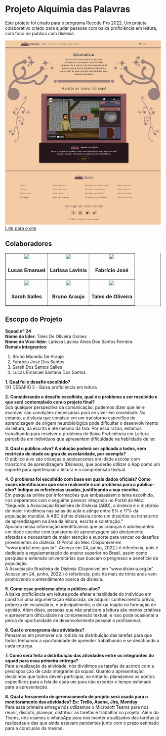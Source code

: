 <h1>Projeto Alquimia das Palavras</h1>
<p>Este projeto foi criado para o programa Recode Pro 2022. Um projeto colaborativo criado para ajudar pessoas com baixa proficiência em leitura, com foco no público com dislexia.</p>

<img src="./front-end/images/img-readme.png" />
<a href="https://projeto-final-recode-2022.vercel.app/">Link para o site</a>

<h2>Colaboradores</h2>
<table border>
    <tbody>
        <tr>
            <td align="center">
                <a href="https://github.com/LucasInmanuel">
                    <img src="https://github.com/LucasInmanuel.png" />
                </a>
                <h3>Lucas Emanuel</h3>
            </td>
            <td align="center">
                <a href="https://github.com/Larissalaviniaba">
                    <img src="https://github.com/Larissalaviniaba.png" />
                </a>
                <h3>Larissa Lavinia</h3>
            </td>
            <td align="center">
                <a href=""></a>
                <img src="https://github.com/FabricioRecode.png" />
                <h3>Fabrício José</h3>
            </td>
        </tr>
        <tr>
            <td align="center">
                <a href="https://github.com/Sarah-Salles">
                    <img src="https://github.com/Sarah-Salles.png" />
                </a>
                <h3>Sarah Salles</h3>
            </td>
            <td align="center">
                <a href="https://github.com/brunoaraujo7">
                    <img src="https://github.com/brunoaraujo7.png" />
                </a>
                <h3>Bruno Araujo</h3>
            </td>
            <td align="center">
                <a href="https://github.com/talesdeoliveira">
                    <img src="https://github.com/talesdeoliveira.png" />
                </a>
                <h3>Tales de Oliveira</h3>
            </td>
        </tr>
    </tbody>
</table>

<h2>Escopo do Projeto</h2>
<p>
    <b>Squad nº 24</b><br />
    <b>Nome do líder</b>: Tales De Oliveira Gomes<br />
    <b>Nome do Vice-líder</b>: Larissa Lavinia Alves Dos Santos Ferreira<br />
    <b>Demais integrantes</b>:<br />
</p>

<ol>
    <li>Bruno Macedo De Araujo</li> 
    <li>Fabricio José Dos Santos</li>
    <li>Sarah Dos Santos Salles</li>
    <li>Lucas Emanuel Santana Dos Santos</li>
</ol>

<p>
    <b>1. Qual foi o desafio escolhido?</b>
    <br />
    <span>(X) DESAFIO 5 - Baixa proficiência em leitura</span>
</p>
<p>
    <b>2. Considerando o desafio escolhido, qual é o problema a ser resolvido e que será contemplado com o projeto final?</b>
    <br />
    <span>Sob qualquer perspectiva da comunicação, podemos dizer que ler e escrever são condições necessárias para se viver em sociedade. No entanto, a dislexia que consiste em um transtorno específico de aprendizagem de origem neurobiológica pode dificultar o desenvolvimento da leitura, da escrita e até mesmo da fala. Por essa razão, estamos trabalhando para resolver o problema de Baixa Proficiência em Leitura percebida em indivíduos que apresentem dificuldade na habilidade de ler.
    </span>
</p>
<p>
    <b>3. Qual o público-alvo? A solução poderá ser aplicada a todos, sem restrição de idade ou grau de escolaridade, por exemplo?</b>
    <br />
    <span>O público alvo são crianças e adolescentes em idade escolar com transtorno de aprendizagem (Dislexia), que poderão utilizar o App como um suporte para aperfeiçoar a leitura e a compreensão textual.</span>
</p>
<p>
    <b>4. O problema foi escolhido com base em quais dados oficiais? Como vocês identificaram que esse realmente é um problema para o público-alvo? Indique as referências usadas, justificando a sua escolha.</b>
    <br />
    <span>Em pesquisa online por informações que embasassem o tema escolhido, nos deparamos com o seguinte parecer integrado no Portal do Mec: “Segundo a Associação Brasileira de Dislexia (ABD), a dislexia é o distúrbio de maior incidência nas salas de aula e atinge entre 5% e 17% da população mundial. A ABD define dislexia como um distúrbio ou transtorno de aprendizagem na área da leitura, escrita e soletração.”<br />
    Apoiado nessa informação identificamos que as crianças e adolescentes em idade escolar com transtorno de aprendizagem são diretamente afetadas e necessitam de maior atenção e suporte para vencer os desafios provenientes da dislexia.
    O Portal do Mec (Disponível em "www.portal.mec.gov.br". Acesso em 24, junho, 2022.) é referência, pois é dedicado a regulamentação do ensino superior no Brasil, assim como pesquisa e extensão universitárias que buscam o progresso e benefício da população.<br />
    A Associação Brasileira de Dislexia (Disponível em "www.dislexia.org.br". Acesso em 24, junho, 2022.) é referência, pois há mais de trinta anos vem promovendo o entendimento acerca da dislexia.</span>
</p>
<p>
    <b>5. Como esse problema afeta o público-alvo?</b>
    <br />
    <span>A baixa proficiência em leitura pode afetar a habilidade do indivíduo em construir uma argumentação elaborada, de adquirir conhecimento prévio, pobreza de vocabulário, e principalmente, o deixar inapto na formação de opinião. Além disso, pessoas que não praticam a leitura são menos criativas e apresentam dificuldade na compreensão textual, e isso pode ocasionar a perca de oportunidade de desenvolvimento pessoal e profissional.</span>
</p>
<p>
    <b>6. Qual o cronograma das atividades?</b>
    <br />
    <span>Pensamos em promover um rodizio na distribuição das tarefas para que todos tenhamos a oportunidade de aprender trabalhando e se desafiando a cada entrega.</span>
</p>
<p>
    <b>7. Como será feita a distribuição das atividades entre os integrantes do squad para essa primeira entrega?</b>
    <br />
    <span>Para a realização da atividade, nós dividimos as tarefas de acordo com a predisposição de cada integrante da squad. Quanto a apresentação decidimos que todos devem participar, no entanto, planejamos os pontos específicos para a fala de cada um para não exceder o tempo estimado para a apresentação.</span>
</p>
<p>
    <b>8. Qual a ferramenta de gerenciamento de projeto será usada para o monitoramento das atividades? Ex: Trello, Asana, Jira, Monday</b>
    <br />
    <span>Para essa primeira entrega nós utilizamos o Microsoft Teams para nos reunir, discutir, planejar, distribuir as tarefas e trabalhar no projeto. Além do Teams, nós usamos o whatsApp para nos manter atualizados das tarefas já realizadas e das que ainda estavam pendentes junto com o prazo estimado para a conclusão da mesma.</span>
</p>
